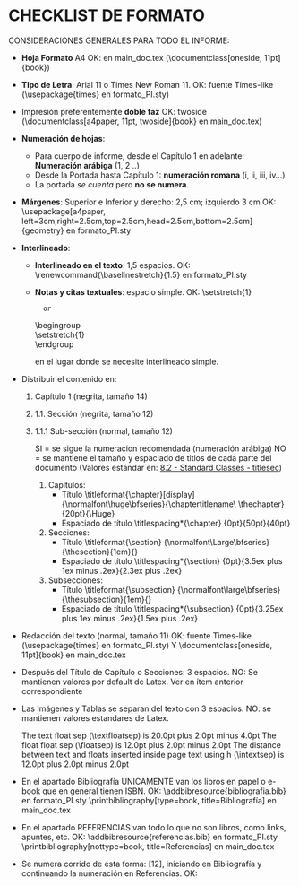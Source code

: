 # CHECKLIST DE FORMATO

CONSIDERACIONES GENERALES PARA TODO EL INFORME:
-	**Hoja Formato** A4
    OK: en main_doc.tex (\documentclass[oneside, 11pt]{book}) 

-	**Tipo de Letra**: Arial 11 o Times New Roman 11.
    OK: fuente Times-like (\usepackage{times} en formato_PI.sty)

-	Impresión preferentemente **doble faz**
    OK: twoside (\documentclass[a4paper, 11pt, twoside]{book} en main_doc.tex)

-	**Numeración de hojas**:
    - Para cuerpo de informe,  desde el Capítulo 1 en adelante: **Numeración arábiga** (1, 2 ..)
    - Desde la Portada hasta Capítulo 1: **numeración romana** (i, ii, iii, iv…) 
    - La portada *se cuenta* pero **no se numera**.

-	**Márgenes**: Superior e Inferior y derecho: 2,5 cm; izquierdo 3 cm
    OK: \usepackage[a4paper, left=3cm,right=2.5cm,top=2.5cm,head=2.5cm,bottom=2.5cm]{geometry} en formato_PI.sty

-	**Interlineado**: 
    - **Interlineado en el texto**: 1,5 espacios. 
    OK: \renewcommand{\baselinestretch}{1.5}  en formato_PI.sty 
    - **Notas y citas textuales**: espacio simple.
    OK: \setstretch{1}

            or
    
        \begingroup     
            \setstretch{1}                  
        \endgroup

        en el lugar donde se necesite interlineado simple.

-	Distribuir el contenido en:

    1. Capítulo 1  (negrita, tamaño 14)
        
    2. 1.1. Sección (negrita, tamaño 12)

    3. 	1.1.1 Sub-sección (normal, tamaño 12)
            
        SI = se sigue la numeracion recomendada (numeración arábiga)
        NO = se mantiene el tamaño y espaciado de titlos de cada parte del documento (Valores estándar en: [8.2 - Standard Classes - titlesec](https://ctan.dcc.uchile.cl/macros/latex/contrib/titlesec/titlesec.pdf))

        1. Capítulos: 
            - Título
                \titleformat{\chapter}[display]
                {\normalfont\huge\bfseries}{\chaptertitlename\ \thechapter}{20pt}{\Huge}
            - Espaciado de título
                \titlespacing*{\chapter} {0pt}{50pt}{40pt}
        2. Secciones:
            - Título 
                \titleformat{\section}
                {\normalfont\Large\bfseries}{\thesection}{1em}{}
            - Espaciado de título
                \titlespacing*{\section} {0pt}{3.5ex plus 1ex minus .2ex}{2.3ex plus .2ex}
        3. Subsecciones:
            - Título
                \titleformat{\subsection}
                {\normalfont\large\bfseries}{\thesubsection}{1em}{}
            - Espaciado de título
                \titlespacing*{\subsection} {0pt}{3.25ex plus 1ex minus .2ex}{1.5ex plus .2ex}


-   Redacción del texto (normal, tamaño 11)
    OK: fuente Times-like (\usepackage{times} en formato_PI.sty) Y \documentclass[oneside, 11pt]{book} en main_doc.tex 

-	Después del Título de Capítulo o Secciones: 3 espacios. 
    NO: Se mantienen valores por default de Latex. Ver en ítem anterior correspondiente

-	Las Imágenes y Tablas se separan del texto con 3 espacios.
    NO: se mantienen valores estandares de Latex. 

    The text float sep (\textfloatsep) is 20.0pt plus 2.0pt minus 4.0pt 
    The float float sep (\floatsep) is 12.0pt plus 2.0pt minus 2.0pt 
    The distance between text and floats inserted inside page text using h (\intextsep) is 12.0pt plus 2.0pt minus 2.0pt


-	En el apartado Bibliografía ÚNICAMENTE van los libros en papel o e-book que en general tienen ISBN.
    OK: \addbibresource{bibliografia.bib} en formato_PI.sty
        \printbibliography[type=book, title=Bibliografía] en main_doc.tex

-	En el apartado REFERENCIAS van todo lo que no son libros, como  links, apuntes, etc. 
    OK: \addbibresource{referencias.bib} en formato_PI.sty
        \printbibliography[nottype=book, title=Referencias] en main_doc.tex

-   Se numera corrido de ésta forma: [12], iniciando en Bibliografía y continuando la numeración en Referencias. 
    OK:
